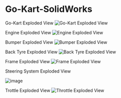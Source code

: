 # Go-Kart-SolidWorks

Go-Kart Exploded View
![Go-Kart Exploded View](https://github.com/LucasSu02/Mario-Kart-SolidWorks/assets/107900771/ca6f69d2-f128-41d4-8992-cb2eaa2cf73a)

Engine Exploded View
![Engine Exploded View](https://github.com/LucasSu02/Mario-Kart-SolidWorks/assets/107900771/a6264829-e07e-4ad4-9aa9-32f0ba6e9f37)

Bumper Exploded View
![Bumper Exploded View](https://github.com/LucasSu02/Mario-Kart-SolidWorks/assets/107900771/20b82524-128f-4e75-b981-3ab0569116ff)

Back Tyre Exploded View
![Back Tyre Exploded View](https://github.com/LucasSu02/Mario-Kart-SolidWorks/assets/107900771/490e8458-44b9-44b9-9e3a-936c793cbfb2)

Frame Exploded View
![Frame Exploded View](https://github.com/LucasSu02/Mario-Kart-SolidWorks/assets/107900771/b2a2f0c9-eb05-457f-a295-c996b7b54fbe)

Steering System Exploded View

![image](https://github.com/LucasSu02/Mario-Kart-SolidWorks/assets/107900771/47a3b201-92e3-46a0-8d43-093d4640582b)

Trottle Exploded View
![Throttle Exploded View](https://github.com/LucasSu02/Mario-Kart-SolidWorks/assets/107900771/cf60bf75-ba36-40a1-87fd-12a0a5c11648)
